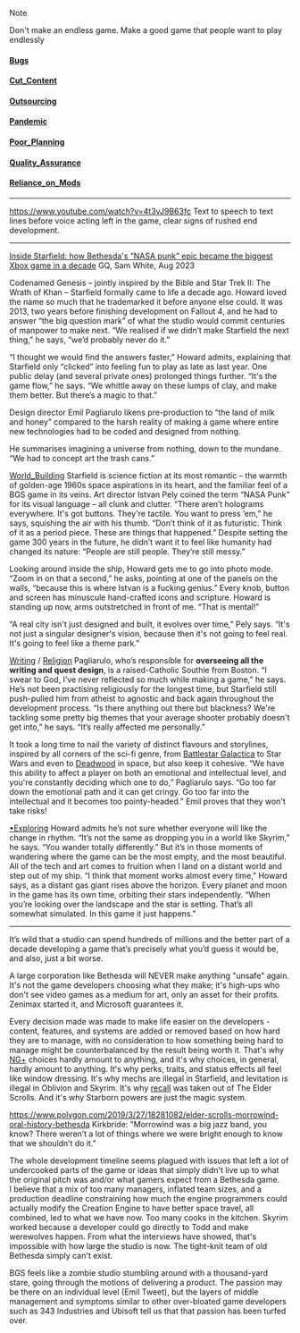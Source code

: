 > [!note] 
Don't make an endless game. Make a good game that people want to play endlessly
#### [Bugs](Development/Bugs.md)

#### [Cut_Content](Development/Cut_Content.md)

#### [Outsourcing](Development/Outsourcing.md)

#### [Pandemic](Development/Pandemic.md)

#### [Poor_Planning](Development/Poor_Planning.md)

#### [Quality_Assurance](Development/Quality_Assurance.md)

#### [Reliance_on_Mods](Development/Reliance_on_Mods.md)

--- 
https://www.youtube.com/watch?v=4t3vJ9B63fc
Text to speech to text lines before voice acting left in the game, clear signs of rushed end development.

---
[Inside Starfield: how Bethesda's “NASA punk” epic became the biggest Xbox game in a decade](https://www.gq-magazine.co.uk/article/starfield-todd-howard-interview)
GQ, Sam White, Aug 2023

Codenamed Genesis – jointly inspired by the Bible and Star Trek II: The Wrath of Khan – Starfield formally came to life a decade ago. Howard loved the name so much that he trademarked it before anyone else could. It was 2013, two years before finishing development on Fallout 4, and he had to answer “the big question mark” of what the studio would commit centuries of manpower to make next. “We realised if we didn’t make Starfield the next thing,” he says, “we’d probably never do it.”

“I thought we would find the answers faster,” Howard admits, explaining that Starfield only “clicked” into feeling fun to play as late as last year. One public delay (and several private ones) prolonged things further. “It's the game flow,” he says. “We whittle away on these lumps of clay, and make them better. But there’s a magic to that.”

Design director Emil Pagliarulo likens pre-production to “the land of milk and honey” compared to the harsh reality of making a game where entire new technologies had to be coded and designed from nothing. 

He summarises imagining a universe from nothing, down to the mundane. “We had to concept art the trash cans.”

[World_Building](Writing/World_Building.md)
Starfield is science fiction at its most romantic – the warmth of golden-age 1960s space aspirations in its heart, and the familiar feel of a BGS game in its veins. Art director Istvan Pely coined the term “NASA Punk” for its visual language – all clunk and clutter. “There aren’t holograms everywhere. It's got buttons. They're tactile. You want to press ’em,” he says, squishing the air with his thumb. “Don’t think of it as futuristic. Think of it as a period piece. These are things that happened.” Despite setting the game 300 years in the future, he didn’t want it to feel like humanity had changed its nature: “People are still people. They’re still messy.”

Looking around inside the ship, Howard gets me to go into photo mode. “Zoom in on that a second,” he asks, pointing at one of the panels on the walls, “because this is where Istvan is a fucking genius.” Every knob, button and screen has minuscule hand-crafted icons and scripture. Howard is standing up now, arms outstretched in front of me. “That is mental!”

 “A real city isn't just designed and built, it evolves over time,” Pely says. “It's not just a singular designer's vision, because then it's not going to feel real. It's going to feel like a theme park.”

[Writing](Writing/Writing.md) / [Religion](Writing/Religion.md)
Pagliarulo, who’s responsible for **overseeing all the writing and quest design**, is a raised-Catholic Southie from Boston. “I swear to God, I’ve never reflected so much while making a game,” he says. He’s not been practising religiously for the longest time, but Starfield still push-pulled him from atheist to agnostic and back again throughout the development process. “Is there anything out there but blackness? We're tackling some pretty big themes that your average shooter probably doesn't get into,” he says. “It’s really affected me personally.”

It took a long time to nail the variety of distinct flavours and storylines, inspired by all corners of the sci-fi genre, from [Battlestar Galactica](Battlestar%20Galactica) to Star Wars and even to [Deadwood](Deadwood) in space, but also keep it cohesive. “We have this ability to affect a player on both an emotional and intellectual level, and you're constantly deciding which one to do,” Pagliarulo says. “Go too far down the emotional path and it can get cringy. Go too far into the intellectual and it becomes too pointy-headed.”
	Emil proves that they won't take risks!

[•Exploring](Exploring/•Exploring.md)
Howard admits he’s not sure whether everyone will like the change in rhythm. “It’s not the same as dropping you in a world like Skyrim,” he says. “You wander totally differently.” But it’s in those moments of wandering where the game can be the most empty, and the most beautiful. All of the tech and art comes to fruition when I land on a distant world and step out of my ship. “I think that moment works almost every time,” Howard says, as a distant gas giant rises above the horizon. Every planet and moon in the game has its own time, orbiting their stars independently. “When you’re looking over the landscape and the star is setting. That’s all somewhat simulated. In this game it just happens.”

---

It’s wild that a studio can spend hundreds of millions and the better part of a decade developing a game that’s precisely what you’d guess it would be, and also, just a bit worse.

A large corporation like Bethesda will NEVER make anything "unsafe" again. It's not the game developers choosing what they make; it's high-ups who don't see video games as a medium for art, only an asset for their profits. Zenimax started it, and Microsoft guarantees it.

Every decision made was made to make life easier on the developers - content, features, and systems are added or removed based on how hard they are to manage, with no consideration to how something being hard to manage might be counterbalanced by the result being worth it. That's why [NG+](Gameplay%20Systems/NG+.md) choices hardly amount to anything, and it's why choices, in general, hardly amount to anything. It's why perks, traits, and status effects all feel like window dressing. It's why mechs are illegal in Starfield, and levitation is illegal in Oblivion and Skyrim. It's why [recall](Research/Todd_Howard_Interviews.md) was taken out of The Elder Scrolls. And it's why Starborn powers are just the magic system.

https://www.polygon.com/2019/3/27/18281082/elder-scrolls-morrowind-oral-history-bethesda
Kirkbride: "Morrowind was a big jazz band, you know? There weren’t a lot of things where we were bright enough to know that we shouldn’t do it."

The whole development timeline seems plagued with issues that left a lot of undercooked parts of the game or ideas that simply didn't live up to what the original pitch was and/or what gamers expect from a Bethesda game.  
I believe that a mix of too many managers, inflated team sizes, and a production deadline constraining how much the engine programmers could actually modify the Creation Engine to have better space travel, all combined, led to what we have now.
Too many cooks in the kitchen. Skyrim worked because a developer could go directly to Todd and make werewolves happen. From what the interviews have showed, that's impossible with how large the studio is now. The tight-knit team of old Bethesda simply can't exist.

BGS feels like a zombie studio stumbling around with a thousand-yard stare, going through the motions of delivering a product. The passion may be there on an individual level (Emil Tweet), but the layers of middle management and symptoms similar to other over-bloated game developers such as 343 Industries and Ubisoft tell us that that passion has been turfed over.

